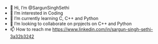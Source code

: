 - 👋 Hi, I’m @SargunSinghSethi
- 👀 I’m interested in Coding
- 🌱 I’m currently learning C, C++ and Python
- 💞️ I’m looking to collaborate on prpjects on C++ and Python
- 📫 How to reach me https://www.linkedin.com/in/sargun-singh-sethi-3a32b3242

<!---
SargunSinghSethi/SargunSinghSethi is a ✨ special ✨ repository because its `README.md` (this file) appears on your GitHub profile.
You can click the Preview link to take a look at your changes.
--->
